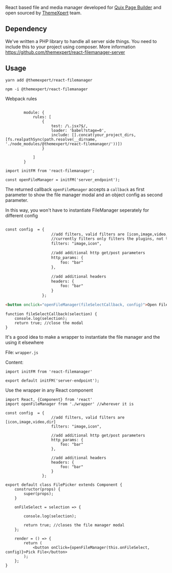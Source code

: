 React based file and media manager developed for [Quix Page Builder](https://www.themexpert.com/quix-pagebuilder) and open sourced by [ThemeXpert](https://www.themexpert.com) team.

## Dependency
We've written a PHP library to handle all server side things. You need to include this to your project using composer. More information https://github.com/themexpert/react-filemanager-server

## Usage

`yarn add @themexpert/react-filemanager`

`npm -i @themexpert/react-filemanager`

Webpack rules
```JS

        module: {
            rules: [
                {
                    test: /\.jsx?$/,
                    loader: 'babel?stage=0',
                    include: [].concat(your_project_dirs, [fs.realpathSync(path.resolve(__dirname, './node_modules/@themexpert/react-filemanager/'))])
                }

            ]
        }
 ```

```JS
import initFM from 'react-filemanager';

const openFileManager = initFM('server_endpoint');
```

The returned callback `openFileManager` accepts a `callback` as first parameter to show the file manager modal and an object config as second parameter.

In this way, you won't have to instantiate FileManager seperately for different config

```html

const config  = {
                    //add filters, valid filters are [icon,image,video,dir]
                    //currently filters only filters the plugins, not the items
                    filters: "image,icon",

                    //add additional http get/post parameters
                    http_params: {
                        foo: "bar"
                    },

                    //add additional headers
                    headers: {
                        foo: "bar"
                    }
                };

<button onclick="openFileManager(fileSelectCallback, config)">Open File Manager</button> 
```
```JS
function fileSelectCallback(selection) {
    console.log(selection);
    return true; //close the modal
}
```


It's a good idea to make a wrapper to instantiate the file manager and the using it elsewhere

File: `wrapper.js`

Content: 
```JS
import initFM from 'react-filemanager'

export default initFM('server-endpoint');
```

Use the wrapper in any React component

```JS
import React, {Component} from 'react'
import openFileManager from './wrapper' //wherever it is

const config  = {
                    //add filters, valid filters are [icon,image,video,dir]
                    filters: "image,icon",

                    //add additional http get/post parameters
                    http_params: {
                        foo: "bar"
                    },

                    //add additional headers
                    headers: {
                        foo: "bar"
                    }
                };

export default class FilePicker extends Component {
    constructor(props) {
        super(props);
    }
    
    onFileSelect = selection => {
    
        console.log(selection);
        
        return true; //closes the file manager modal
    };
    
    render = () => {
        return (
            <button onClick={openFileManager(this.onFileSelect, config)}>Pick File</button>
        );
    };
}


```
